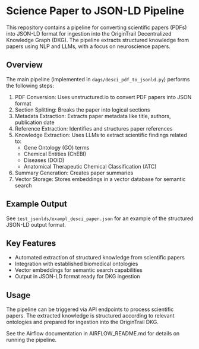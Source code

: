 # Science Paper to JSON-LD Pipeline

This repository contains a pipeline for converting scientific papers (PDFs) into JSON-LD format for ingestion into the OriginTrail Decentralized Knowledge Graph (DKG). The pipeline extracts structured knowledge from papers using NLP and LLMs, with a focus on neuroscience papers.

## Overview

The main pipeline (implemented in `dags/desci_pdf_to_jsonld.py`) performs the following steps:

1. PDF Conversion: Uses unstructured.io to convert PDF papers into JSON format
2. Section Splitting: Breaks the paper into logical sections
3. Metadata Extraction: Extracts paper metadata like title, authors, publication date
4. Reference Extraction: Identifies and structures paper references
5. Knowledge Extraction: Uses LLMs to extract scientific findings related to:
   - Gene Ontology (GO) terms
   - Chemical Entities (ChEBI)
   - Diseases (DOID)
   - Anatomical Therapeutic Chemical Classification (ATC)
6. Summary Generation: Creates paper summaries
7. Vector Storage: Stores embeddings in a vector database for semantic search

## Example Output

See `test_jsonlds/exampl_desci_paper.json` for an example of the structured JSON-LD output format.

## Key Features

- Automated extraction of structured knowledge from scientific papers
- Integration with established biomedical ontologies
- Vector embeddings for semantic search capabilities
- Output in JSON-LD format ready for DKG ingestion

## Usage

The pipeline can be triggered via API endpoints to process scientific papers. The extracted knowledge is structured according to relevant ontologies and prepared for ingestion into the OriginTrail DKG.

See the Airflow documentation in AIRFLOW_README.md for details on running the pipeline.
